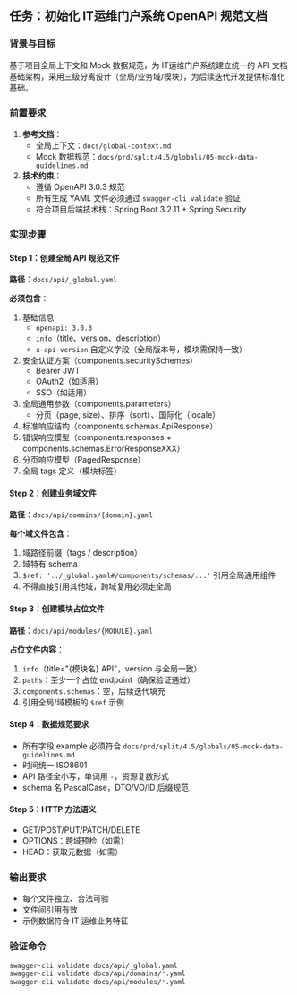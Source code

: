 ## 任务：初始化 IT运维门户系统 OpenAPI 规范文档

### 背景与目标
基于项目全局上下文和 Mock 数据规范，为 IT运维门户系统建立统一的 API 文档基础架构，采用三级分离设计（全局/业务域/模块），为后续迭代开发提供标准化基础。

### 前置要求
1. **参考文档**：
   - 全局上下文：`docs/global-context.md`
   - Mock 数据规范：`docs/prd/split/4.5/globals/05-mock-data-guidelines.md`
2. **技术约束**：
   - 遵循 OpenAPI 3.0.3 规范
   - 所有生成 YAML 文件必须通过 `swagger-cli validate` 验证
   - 符合项目后端技术栈：Spring Boot 3.2.11 + Spring Security

### 实现步骤

#### Step 1：创建全局 API 规范文件
**路径**：`docs/api/_global.yaml`

**必须包含**：
1. 基础信息
   - `openapi: 3.0.3`
   - `info`（title、version、description）
   - `x-api-version` 自定义字段（全局版本号，模块需保持一致）
2. 安全认证方案（components.securitySchemes）
   - Bearer JWT
   - OAuth2（如适用）
   - SSO（如适用）
3. 全局通用参数（components.parameters）
   - 分页（page, size）、排序（sort）、国际化（locale）
4. 标准响应结构（components.schemas.ApiResponse）
5. 错误响应模型（components.responses + components.schemas.ErrorResponseXXX）
6. 分页响应模型（PagedResponse）
7. 全局 tags 定义（模块标签）

#### Step 2：创建业务域文件
**路径**：`docs/api/domains/{domain}.yaml`

**每个域文件包含**：
1. 域路径前缀（tags / description）
2. 域特有 schema
3. `$ref: '../_global.yaml#/components/schemas/...'` 引用全局通用组件
4. 不得直接引用其他域，跨域复用必须走全局

#### Step 3：创建模块占位文件
**路径**：`docs/api/modules/{MODULE}.yaml`

**占位文件内容**：
1. `info`（title="{模块名} API"，version 与全局一致）
2. `paths`：至少一个占位 endpoint（确保验证通过）
3. `components.schemas`：空，后续迭代填充
4. 引用全局/域模板的 `$ref` 示例

#### Step 4：数据规范要求
- 所有字段 example 必须符合 `docs/prd/split/4.5/globals/05-mock-data-guidelines.md`
- 时间统一 ISO8601
- API 路径全小写，单词用 `-`，资源复数形式
- schema 名 PascalCase，DTO/VO/ID 后缀规范

#### Step 5：HTTP 方法语义
- GET/POST/PUT/PATCH/DELETE
- OPTIONS：跨域预检（如需）
- HEAD：获取元数据（如需）

### 输出要求
- 每个文件独立、合法可验
- 文件间引用有效
- 示例数据符合 IT 运维业务特征

### 验证命令
```bash
swagger-cli validate docs/api/_global.yaml
swagger-cli validate docs/api/domains/*.yaml
swagger-cli validate docs/api/modules/*.yaml
